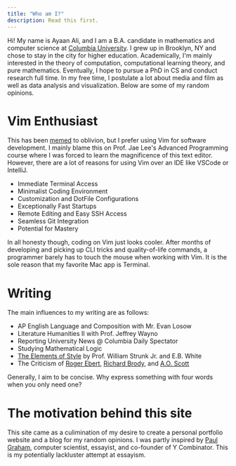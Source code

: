 ```yaml
---
title: "Who am I?"
description: Read this first. 
---
```

Hi! My name is Ayaan Ali, and I am a B.A. candidate in mathematics and computer science at [Columbia University](https://www.cs.columbia.edu/ "Department Website"). I grew up in Brooklyn, NY and chose to stay in the city for higher education. Academically, I'm mainly interested in the theory of computation, computational learning theory, and pure mathematics. Eventually, I hope to pursue a PhD in CS and conduct research full time. In my free time, I postulate a lot about media and film as well as data analysis and visualization. Below are some of my random opinions. 

# Vim Enthusiast 

This has been [memed](https://www.youtube.com/watch?v=9n1dtmzqnCU "Vim Interview") to oblivion, but I prefer using Vim for software development. I mainly blame this on Prof. Jae Lee's Advanced Programming course where I was forced to learn the magnificence of this text editor. However, there are a lot of reasons for using Vim over an IDE like VSCode or IntelliJ. 

- Immediate Terminal Access 
- Minimalist Coding Environment 
- Customization and DotFile Configurations 
- Exceptionally Fast Startups
- Remote Editing and Easy SSH Access 
- Seamless Git Integration 
- Potential for Mastery 

In all honesty though, coding on Vim just looks cooler. After months of developing and picking up CLI tricks and quality-of-life commands, a programmer barely has to touch the mouse when working with Vim. It is the sole reason that my favorite Mac app is Terminal. 

# Writing 

The main influences to my writing are as follows: 
- AP English Language and Composition with Mr. Evan Losow 
- Literature Humanities II with Prof. Jeffrey Wayno 
- Reporting University News @ Columbia Daily Spectator 
- Studying Mathematical Logic 
- [The Elements of Style](https://en.wikipedia.org/wiki/The_Elements_of_Style "Book's Wikipedia") by Prof. William Strunk Jr. and E.B. White 
- The Criticism of [Roger Ebert](https://en.wikipedia.org/wiki/Roger_Ebert "Ebert"), [Richard Brody](https://en.wikipedia.org/wiki/Richard_Brody "Brody"), and [A.O. Scott](https://en.wikipedia.org/wiki/A._O._Scott "Scott")

Generally, I aim to be concise. Why express something with four words when you only need one? 

# The motivation behind this site 

This site came as a culimination of my desire to create a personal portfolio website and a blog for my random opinions. I was partly inspired by [Paul Graham](paulgraham.com), computer scientist, essayist, and co-founder of Y Combinator. This is my potentially lackluster attempt at essayism.
